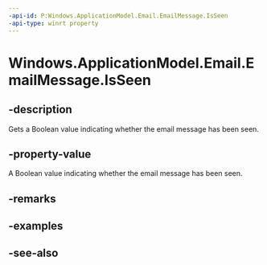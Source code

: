 ----api-id: P:Windows.ApplicationModel.Email.EmailMessage.IsSeen
-api-type: winrt property
---<!-- Property syntaxpublic bool IsSeen { get;  set; }--># Windows.ApplicationModel.Email.EmailMessage.IsSeen## -descriptionGets a Boolean value indicating whether the email message has been seen.## -property-valueA Boolean value indicating whether the email message has been seen.## -remarks## -examples## -see-also